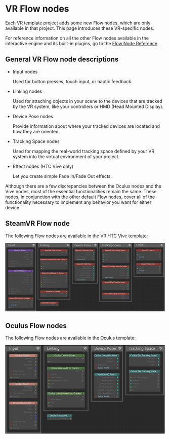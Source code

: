 # VR Flow nodes

Each VR template project adds some new Flow nodes, which are only available in that project. This page introduces these VR-specific nodes.

For reference information on all the other Flow nodes available in the interactive engine and its built-in plugins, go to the [Flow Node Reference](../../../flow_ref/index.html).

## General VR Flow node descriptions

- Input nodes

    Used for button presses, touch input, or haptic feedback.

- Linking nodes

    Used for attaching objects in your scene to the devices that are tracked by the VR system, like your controllers or HMD (Head Mounted Display).

- Device Pose nodes

    Provide information about where your tracked devices are located and how they are oriented.

- Tracking Space nodes

    Used for mapping the real-world tracking space defined by your VR system into the virtual environment of your project.

- Effect nodes (HTC Vive only)

    Let you create simple Fade In/Fade Out effects.

Although there are a few discrepancies between the Oculus nodes and the Vive nodes, most of the essential functionalities remain the same. These nodes, in conjunction with the other default Flow nodes, cover all of the functionality necessary to implement any behavior you want for either device.

## SteamVR Flow node

The following Flow nodes are available in the VR HTC Vive template:

![VR Templates](../../images/vr_steamvr_nodes.png)

## Oculus Flow nodes

The following Flow nodes are available in the Oculus template:

![VR Templates](../../images/vr_occulus_nodes.png)
